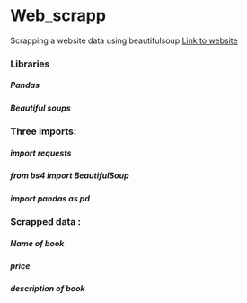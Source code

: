 # Web_scrapp
Scrapping a website data using beautifulsoup
<a href="https://bestofusedbooks.com/">Link to website</a>
<h3>Libraries</h3>
<h5>Pandas</h5>
<h5>Beautiful soups</h5>
<h5></h5>

<h3> Three imports: </h3> 
<h5>import requests</h5> 
<h5>from bs4 import BeautifulSoup</h5> 
<h5>import pandas as pd</h5> 

<h3>Scrapped data : </h3>
<h5>Name of book</h5>
<h5>price </h5>
<h5>description of book</h5>

 
